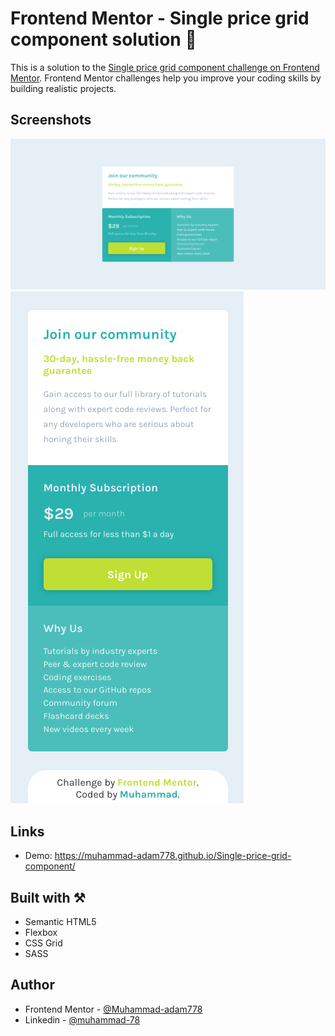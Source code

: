 # Frontend Mentor - Single price grid component solution 🎉

This is a solution to the [Single price grid component challenge on Frontend Mentor](https://www.frontendmentor.io/challenges/single-price-grid-component-5ce41129d0ff452fec5abbbc). Frontend Mentor challenges help you improve your coding skills by building realistic projects.

## Screenshots

![Desktop](./screenshots/img-1.png)
![Mobile](./screenshots/img-2.png)

## Links

- Demo: https://muhammad-adam778.github.io/Single-price-grid-component/

## Built with ⚒️

- Semantic HTML5
- Flexbox
- CSS Grid
- SASS

## Author

- Frontend Mentor - [@Muhammad-adam778](https://www.frontendmentor.io/profile/Muhammad-adam778)
- Linkedin - [@muhammad-78](https://www.linkedin.com/in/muhammad-78)

